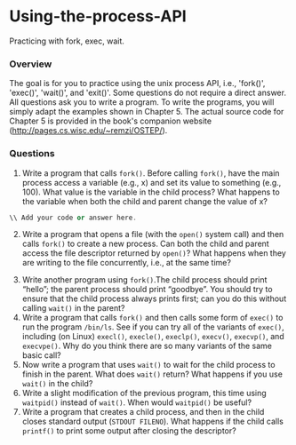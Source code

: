 # Using-the-process-API
Practicing with fork, exec, wait. 

### Overview

The goal is for you to practice using the unix process API, i.e., 'fork()', 'exec()', 'wait()', and 'exit()'. Some questions do not require a direct answer. All questions ask you to write a program. To write the programs, you will simply adapt the examples shown in Chapter 5. The actual source code for Chapter 5 is provided in the book's companion website (http://pages.cs.wisc.edu/~remzi/OSTEP/). 


### Questions
1. Write a program that calls `fork()`. Before calling `fork()`, have the main process access a variable (e.g., x) and set its value to something (e.g., 100). What value is the variable in the child process? What happens to the variable when both the child and parent change the value of x?


```cpp
\\ Add your code or answer here. 
```


2. Write a program that opens a file (with the `open()` system call) and then calls `fork()` to create a new process. Can both the child and parent access the file descriptor returned by `open()`? What happens when they are writing to the file concurrently, i.e., at the same time?
>
>
3. Write another program using `fork()`.The child process should print “hello”; the parent process should print “goodbye”. You should try to ensure that the child process always prints first; can you do this without calling `wait()` in the parent?
4. Write a program that calls `fork()` and then calls some form of `exec()` to run the program `/bin/ls`. See if you can try all of the variants of `exec()`, including (on Linux) `execl()`, `execle()`, `execlp()`, `execv()`, `execvp()`, and `execvpe()`. Why do you think there are so many variants of the same basic call?
5. Now write a program that uses `wait()` to wait for the child process to finish in the parent. What does `wait()` return? What happens if you use `wait()` in the child?
6. Write a slight modification of the previous program, this time using `waitpid()` instead of `wait()`. When would `waitpid()` be useful?
7. Write a program that creates a child process, and then in the child closes standard output (`STDOUT FILENO`). What happens if the child calls `printf()` to print some output after closing the descriptor?
